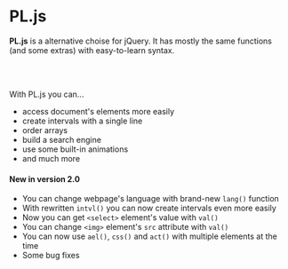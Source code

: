 # PL.js #

**PL.js** is a alternative choise for jQuery. It has mostly the same functions (and some extras) with easy-to-learn syntax.

<br>
<br>

With PL.js you can... 

* access document's elements more easily
* create intervals with a single line
* order arrays
* build a search engine
* use some built-in animations
* and much more


#### New in version 2.0 ####

* You can change webpage's language with brand-new `lang()` function
* With rewritten `intvl()` you can now create intervals even more easily
* Now you can get `<select>` element's value with `val()`
* You can change `<img>` element's `src` attribute with `val()`
* You can now use `ael()`, `css()` and `act()` with multiple elements at the time
* Some bug fixes
